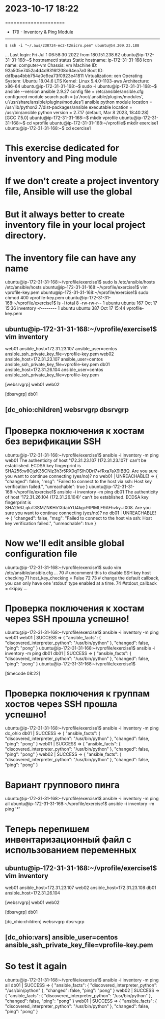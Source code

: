 # 2023-10-17    18:22
=====================

* 179 - Inventory & Ping Module
-------------------------------

    $ ssh -i "~/.aws/230724-ec2-t2micro.pem" ubuntu@54.209.23.188
...
Last login: Fri Jul  1 06:58:30 2022 from 180.151.238.62
ubuntu@ip-172-31-31-168:~$ hostnamectl status
   Static hostname: ip-172-31-31-168
         Icon name: computer-vm
           Chassis: vm
        Machine ID: 92a505e7452a4d4d9316f208d64ea7a0
           Boot ID: dd1baa4bbb754a0e9ea73f0923e41811
    Virtualization: xen
  Operating System: Ubuntu 18.04.6 LTS
            Kernel: Linux 5.4.0-1103-aws
      Architecture: x86-64
ubuntu@ip-172-31-31-168:~$ sudo -i
ubuntu@ip-172-31-31-168:~$ ansible --version
ansible 2.9.27
  config file = /etc/ansible/ansible.cfg
  configured module search path = [u'/root/.ansible/plugins/modules', u'/usr/share/ansible/plugins/modules']
  ansible python module location = /usr/lib/python2.7/dist-packages/ansible
  executable location = /usr/bin/ansible
  python version = 2.7.17 (default, Mar  8 2023, 18:40:28) [GCC 7.5.0]
ubuntu@ip-172-31-31-168:~$ mkdir vprofile
ubuntu@ip-172-31-31-168:~$ cd vprofile
ubuntu@ip-172-31-31-168:~/vprofile$ mkdir exercise1
ubuntu@ip-172-31-31-168:~$ cd ecercise1

# This exercise dedicated for inventory and Ping module
# If we don't create a project inventory file, Ansible will use the global
# But it always better to create inventory file in your local project directory.
# The inventory file can have any name

ubuntu@ip-172-31-31-168:~/vprofile/exercise1$ sudo ls /etc/ansible/hosts
/etc/ansible/hosts
ubuntu@ip-172-31-31-168:~/vprofile/exercise1$ vim vprofile-key.pem
ubuntu@ip-172-31-31-168:~/vprofile/exercise1$ sudo chmod 400 vprofile-key.pem
ubuntu@ip-172-31-31-168:~/vprofile/exercise1$ ls -l
total 8
-rw-rw-r-- 1 ubuntu ubuntu 167 Oct 17 15:36 inventory
-r-------- 1 ubuntu ubuntu 387 Oct 17 15:44 vprofile-key.pem

ubuntu@ip-172-31-31-168:~/vprofile/exercise1$ vim inventory
-------
web01 ansible_host=172.31.23.107 ansible_user=centos ansible_ssh_private_key_file=vprofile-key.pem
web02 ansible_host=172.31.23.107 ansible_user=centos ansible_ssh_private_key_file=vprofile-key.pem
db01 ansible_host=172.31.26.104 ansible_user=centos ansible_ssh_private_key_file=vprofile-key.pem

[websrvgrp]
web01
web02

[dbsrvgrp]
db01

[dc_ohio:children]
websrvgrp
dbsrvgrp
-------

# Проверка поключения к хостам без верификации SSH
ubuntu@ip-172-31-31-168:~/vprofile/exercise1$ ansible -i inventory -m ping web01
The authenticity of host '172.31.23.107 (172.31.23.107)' can't be established.
ECDSA key fingerprint is SHA256:w8OjzK35CNlz3h3r5RX0qTSlhODrl7+fRxa7aX9IBBQ.
Are you sure you want to continue connecting (yes/no)? no
web01 | UNREACHABLE! => {
    "changed": false, 
    "msg": "Failed to connect to the host via ssh: Host key verification failed.", 
    "unreachable": true
}
ubuntu@ip-172-31-31-168:~/vprofile/exercise1$ ansible -i inventory -m ping db01
The authenticity of host '172.31.26.104 (172.31.26.104)' can't be established.
ECDSA key fingerprint is SHA256:LqluT3SMZNKHh1XdabYU4kgc9tPlMLF9AFhvky+iX08.
Are you sure you want to continue connecting (yes/no)? no
db01 | UNREACHABLE! => {
    "changed": false, 
    "msg": "Failed to connect to the host via ssh: Host key verification failed.", 
    "unreachable": true
}

# Now we'll edit ansible global configuration file
ubuntu@ip-172-31-31-168:~/vprofile/exercise1$ sudo vim /etc/ansible/ansible.cfg
...
 70 # uncomment this to disable SSH key host checking
 71 host_key_checking = False
 72 
 73 # change the default callback, you can only have one 'stdout' type  enabled at a time.
 74 #stdout_callback = skippy
...

# Проверка поключения к хостам через SSH прошла успешно!
ubuntu@ip-172-31-31-168:~/vprofile/exercise1$ ansible -i inventory -m ping web01
web01 | SUCCESS => {
    "ansible_facts": {
        "discovered_interpreter_python": "/usr/bin/python"
    }, 
    "changed": false, 
    "ping": "pong"
}
ubuntu@ip-172-31-31-168:~/vprofile/exercise1$ ansible -i inventory -m ping db01
db01 | SUCCESS => {
    "ansible_facts": {
        "discovered_interpreter_python": "/usr/bin/python"
    }, 
    "changed": false, 
    "ping": "pong"
}
ubuntu@ip-172-31-31-168:~/vprofile/exercise1$ 

[timecode 08:22]
# Проверка поключения к группам хостов через SSH прошла успешно!
ubuntu@ip-172-31-31-168:~/vprofile/exercise1$ ansible -i inventory -m ping dc_ohio
db01 | SUCCESS => {
    "ansible_facts": {
        "discovered_interpreter_python": "/usr/bin/python"
    }, 
    "changed": false, 
    "ping": "pong"
}
web01 | SUCCESS => {
    "ansible_facts": {
        "discovered_interpreter_python": "/usr/bin/python"
    }, 
    "changed": false, 
    "ping": "pong"
}
web02 | SUCCESS => {
    "ansible_facts": {
        "discovered_interpreter_python": "/usr/bin/python"
    }, 
    "changed": false, 
    "ping": "pong"
}
# Вариант группового пинга
ubuntu@ip-172-31-31-168:~/vprofile/exercise1$ ansible -i inventory -m ping all
ubuntu@ip-172-31-31-168:~/vprofile/exercise1$ ansible -i inventory -m ping '*'


# Теперь перепишем инвентаризационный файл с использованием переменных
ubuntu@ip-172-31-31-168:~/vprofile/exercise1$ vim inventory
-------
web01 ansible_host=172.31.23.107
web02 ansible_host=172.31.23.108
db01 ansible_host=172.31.26.104

[websrvgrp]
web01
web02

[dbsrvgrp]
db01

[dc_ohio:children]
websrvgrp
dbsrvgrp

[dc_ohio:vars]
ansible_user=centos
ansible_ssh_private_key_file=vprofile-key.pem
-------

# So test it again
ubuntu@ip-172-31-31-168:~/vprofile/exercise1$ ansible -i inventory -m ping all
db01 | SUCCESS => {
    "ansible_facts": {
        "discovered_interpreter_python": "/usr/bin/python"
    }, 
    "changed": false, 
    "ping": "pong"
}
web02 | SUCCESS => {
    "ansible_facts": {
        "discovered_interpreter_python": "/usr/bin/python"
    }, 
    "changed": false, 
    "ping": "pong"
}
web01 | SUCCESS => {
    "ansible_facts": {
        "discovered_interpreter_python": "/usr/bin/python"
    }, 
    "changed": false, 
    "ping": "pong"
}
